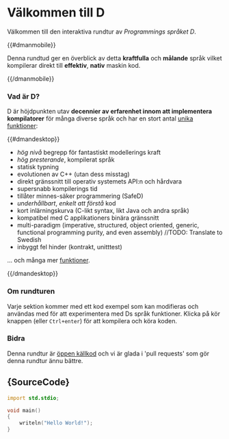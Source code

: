 # Välkommen till D

Välkommen till den interaktiva rundtur av *Programmings språket D*.

{{#dmanmobile}}

Denna rundtud ger en överblick av detta __kraftfulla__ och __målande__
språk vilket kompilerar direkt till __effektiv__, __nativ__ maskin kod.

{{/dmanmobile}}

### Vad är D?

D är höjdpunkten utav __decennier av erfarenhet innom att implementera kompilatorer__
för många diverse språk och har en stort antal [unika funktioner](http://dlang.org/overview.html):

{{#dmandesktop}}

- _hög nivå_ begrepp för fantastiskt modellerings kraft
- _hög presterande_, kompilerat språk
- statisk typning
- evolutionen av C++ (utan dess misstag)
- direkt gränssnitt till operativ systemets API:n och hårdvara
- supersnabb kompilerings tid
- tillåter minnes-säker programmering (SafeD)
- _underhållbart_, _enkelt att förstå_ kod
- kort inlärningskurva (C-likt syntax, likt Java och andra språk)
- kompatibel med C applikationers binära gränssnitt
- multi-paradigm (imperative, structured, object oriented, generic, functional programming purity, and even assembly) //TODO: Translate to Swedish
- inbyggt fel hinder (kontrakt, unitttest)

... och många mer [funktioner](http://dlang.org/overview.html).

{{/dmandesktop}}

### Om rundturen

Varje sektion kommer med ett kod exempel som kan modifieras och användas med för
att experimentera med Ds språk funktioner.
Klicka på kör knappen (eller `Ctrl+enter`) för att kompilera och köra koden.

### Bidra

Denna rundtur är [öppen källkod](https://github.com/stonemaster/dlang-tour)
och vi är glada i 'pull requests' som gör denna rundtur ännu bättre.

## {SourceCode}

```d
import std.stdio;

void main()
{
    writeln("Hello World!");
}
```
